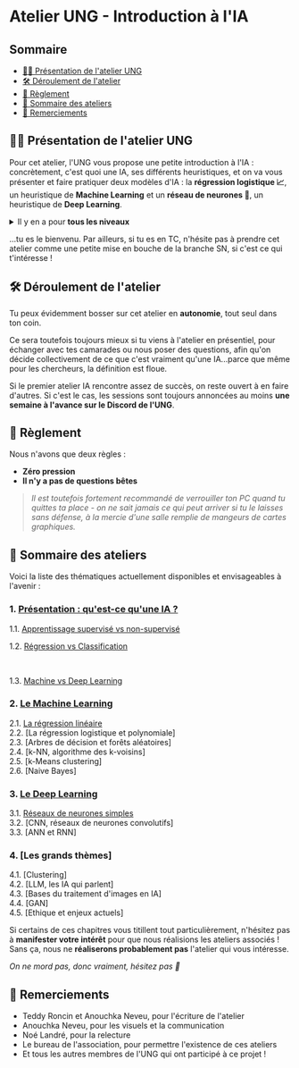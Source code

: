 # Atelier UNG - Introduction à l'IA

## Sommaire
- [👨‍🏫 Présentation de l'atelier UNG](#👨‍🏫-présentation-de-latelier-ung)
- [🛠️ Déroulement de l'atelier](#🛠️-déroulement-de-latelier)
- [📜 Règlement](#📜-règlement)
- [📑 Sommaire des ateliers](#📑-sommaire-des-ateliers)
- [👷 Remerciements](#👷-remerciements)

## 👨‍🏫 Présentation de l'atelier UNG
Pour cet atelier, l'UNG vous propose une petite introduction à l'IA : concrètement, c'est quoi une IA, ses différents heuristiques, et on va vous présenter et faire pratiquer deux modèles d'IA : la **régression logistique 📈**, un heuristique de **Machine Learning** et un **réseau de neurones 🧠**, un heuristique de **Deep Learning**.

<details><summary>Il y en a pour <b>tous les niveaux</b></summary>

- Que tout ce que tu connaisses en IA, c'est ChatGPT...
- Que tu aies déjà des connaissances sur différents modèles !
- Ou que tu disposes chez toi d'un serveur bourré de cartes graphiques qui fasse tourner tous les matins au petit-déjeuner, ton meilleur YOLOv10 flambant neuf pour détecter si c'est bien ton chat qui a renversé ta tasse de café, et vérifier chaque matin les bénéfices de ton algorithme de trading...
</details>

...tu es le bienvenu. Par ailleurs, si tu es en TC, n'hésite pas à prendre cet atelier comme une petite mise en bouche de la branche SN, si c'est ce qui t'intéresse !

## 🛠️ Déroulement de l'atelier

Tu peux évidemment bosser sur cet atelier en **autonomie**, tout seul dans ton coin.

Ce sera toutefois toujours mieux si tu viens à l'atelier en présentiel, pour échanger avec tes camarades ou nous poser des questions, afin qu'on décide collectivement de ce que c'est vraiment qu'une IA...parce que même pour les chercheurs, la définition est floue.

Si le premier atelier IA rencontre assez de succès, on reste ouvert à en faire d'autres.
Si c'est le cas, les sessions sont toujours annoncées au moins **une semaine à l'avance sur le Discord de l'UNG**.

## 📜 Règlement
Nous n'avons que deux règles :

- **Zéro pression**
- **Il n'y a pas de questions bêtes**

> *Il est toutefois fortement recommandé de verrouiller ton PC quand tu quittes ta place - on ne sait jamais ce qui peut arriver si tu le laisses sans défense, à la mercie d'une salle remplie de mangeurs de cartes graphiques.*

## 📑 Sommaire des ateliers
Voici la liste des thématiques actuellement disponibles et envisageables à l'avenir :


### 1. [Présentation : qu'est-ce qu'une IA ?](1_presentation/1_presentation.md)
1.1. [Apprentissage supervisé vs non-supervisé](1_presentation/1.1_supervised_vs_unsupervised_learning.md)
<br>

1.2. [Régression vs Classification](1_presentation/1.2_regression_classification.md)

<br>

1.3. [Machine vs Deep Learning](1_presentation/1.3_machine_deep.md)


### 2. [Le Machine Learning](2_machine_learning/)
2.1. [La régression linéaire](2_machine_learning/linear_regression/linear_regression.md)
<br>
2.2. [La régression logistique et polynomiale]
<br>
2.3. [Arbres de décision et forêts aléatoires]
<br>
2.4. [k-NN, algorithme des k-voisins]
<br>
2.5. [k-Means clustering]
<br>
2.6. [Naive Bayes]

### 3. [Le Deep Learning](3_deep_learning/)
3.1. [Réseaux de neurones simples](3_deep_learning/neural_network/neural_network.md)
<br>
3.2. [CNN, réseaux de neurones convolutifs]
<br>
3.3. [ANN et RNN]

### 4. [Les grands thèmes]
4.1. [Clustering]
<br>
4.2. [LLM, les IA qui parlent]
<br>
4.3. [Bases du traitement d'images en IA]
<br>
4.4. [GAN]
<br>
4.5. [Ethique et enjeux actuels]

Si certains de ces chapitres vous titillent tout particulièrement, n'hésitez pas à **manifester votre intérêt** pour que nous réalisions les ateliers associés ! Sans ça, nous ne **réaliserons probablement pas** l'atelier qui vous intéresse.

*On ne mord pas, donc vraiment, hésitez pas 🥰*


## 👷 Remerciements
* Teddy Roncin et Anouchka Neveu, pour l'écriture de l'atelier
* Anouchka Neveu, pour les visuels et la communication
* Noé Landré, pour la relecture
* Le bureau de l'association, pour permettre l'existence de ces ateliers
* Et tous les autres membres de l'UNG qui ont participé à ce projet !
